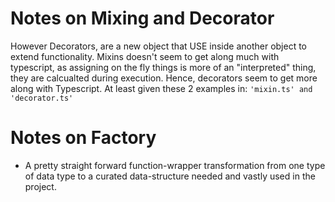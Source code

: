# Notes on Mixing and Decorator
However Decorators, are a new object that USE inside another object to extend functionality.
Mixins doesn't seem to get along much with typescript, as assigning on the fly things is more of an 
"interpreted" thing, they are calcualted during execution.
Hence, decorators seem to get more along with Typescript.
At least given these 2 examples in: `'mixin.ts' and 'decorator.ts'`

# Notes on Factory
- A pretty straight forward function-wrapper transformation from one type of data type to a curated data-structure needed and vastly used in the project.